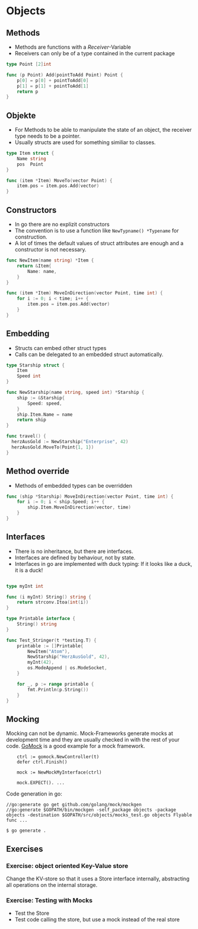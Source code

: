 # Objects

## Methods
* Methods are functions with a _Receiver_-Variable
* Receivers can only be of a type contained in the current package

```go
type Point [2]int

func (p Point) Add(pointToAdd Point) Point {
	p[0] = p[0] + pointToAdd[0]
	p[1] = p[1] + pointToAdd[1]
	return p
}
```

## Objekte
* For Methods to be able to manipulate the state of an object, the receiver type needs to be a pointer.
* Usually structs are used for something similiar to classes.

```go
type Item struct {
	Name string
	pos  Point
}

func (item *Item) MoveTo(vector Point) {
	item.pos = item.pos.Add(vector)
}
```

## Constructors
* In go there are no explizit constructors
* The convention is to use a function like `NewTypname() *Typename` for construction.
* A lot of times the default values of struct attributes are enough and a constructor is not necessary.

```go
func NewItem(name string) *Item {
	return &Item{
		Name: name,
	}
}

func (item *Item) MoveInDirection(vector Point, time int) {
	for i := 0; i < time; i++ {
		item.pos = item.pos.Add(vector)
	}
}
```

## Embedding
* Structs can embed other struct types
* Calls can be delegated to an embedded struct automatically.

```go
type Starship struct {
	Item
	Speed int
}

func NewStarship(name string, speed int) *Starship {
	ship := &Starship{
		Speed: speed,
	}
	ship.Item.Name = name
	return ship
}

func travel() {
  herzAusGold := NewStarship("Enterprise", 42)
  herzAusGold.MoveTo(Point{1, 1})
}
```

## Method override
* Methods of embedded types can be overridden

```go
func (ship *Starship) MoveInDirection(vector Point, time int) {
	for i := 0; i < ship.Speed; i++ {
		ship.Item.MoveInDirection(vector, time)
	}
}
```

## Interfaces
* There is no inheritance, but there are interfaces.
* Interfaces are defined by behaviour, not by state.
* Interfaces in go are implemented with duck typing: If it looks like a duck, it is a duck!

```go

type myInt int

func (i myInt) String() string {
	return strconv.Itoa(int(i))
}

type Printable interface {
	String() string
}

func Test_Stringer(t *testing.T) {
	printable := []Printable{
		NewItem("Atom"),
		NewStarship("HerzAusGold", 42),
		myInt(42),
		os.ModeAppend | os.ModeSocket,
	}

	for _, p := range printable {
		fmt.Println(p.String())
	}
}
```

## Mocking

Mocking can not be dynamic. Mock-Frameworks generate mocks at development time and they are usually checked in with the rest of your code. [GoMock](https://github.com/golang/mock) is a good example for a mock framework.

```
	ctrl := gomock.NewController(t)
	defer ctrl.Finish()

	mock := NewMockMyInterface(ctrl)

	mock.EXPECT(). ...
```
    
Code generation in go:
```
//go:generate go get github.com/golang/mock/mockgen
//go:generate $GOPATH/bin/mockgen -self_package objects -package objects -destination $GOPATH/src/objects/mocks_test.go objects Flyable
func ...
```

```
$ go generate .
```

## Exercises

### Exercise: object oriented Key-Value store
Change the KV-store so that it uses a Store interface internally, abstracting all operations on the internal storage.

### Exercise: Testing with Mocks
* Test the Store
* Test code calling the store, but use a mock instead of the real store
